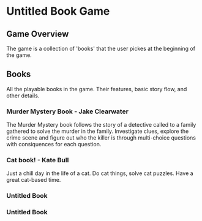 # Untitled Book Game

## Game Overview

The game is a collection of 'books' that the user pickes at the beginning of the game.

## Books

All the playable books in the game. Their features, basic story flow, and other details.

### Murder Mystery Book - Jake Clearwater

The Murder Mystery book follows the story of a detective called to a family gathered to solve the murder in the family. Investigate clues, explore the crime scene and figure out who the killer is through multi-choice questions with consiquences for each question.

### Cat book! - Kate Bull

Just a chill day in the life of a cat. Do cat things, solve cat puzzles. Have a great cat-based time.

### Untitled Book

### Untitled Book
